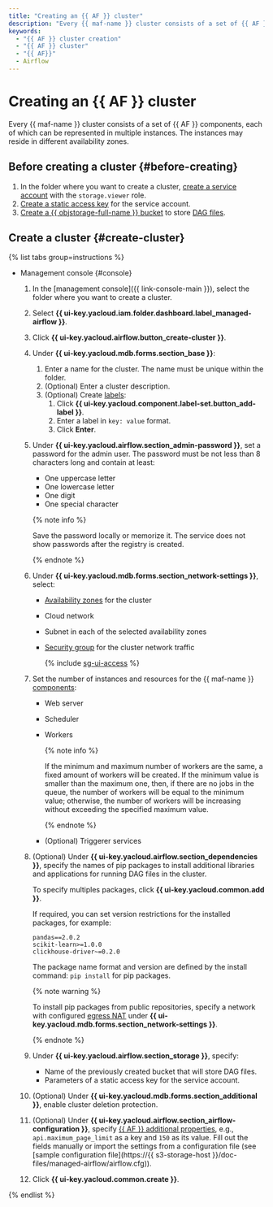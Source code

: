 ```yaml
---
title: "Creating an {{ AF }} cluster"
description: "Every {{ maf-name }} cluster consists of a set of {{ AF }} components, each of which can be represented in multiple instances. The instances may reside in different availability zones."
keywords:
  - "{{ AF }} cluster creation"
  - "{{ AF }} cluster"
  - "{{ AF}}"
  - Airflow
---
```


# Creating an {{ AF }} cluster

Every {{ maf-name }} cluster consists of a set of {{ AF }} components, each of which can be represented in multiple instances. The instances may reside in different availability zones.

## Before creating a cluster {#before-creating}

1. In the folder where you want to create a cluster, [create a service account](../../iam/operations/sa/create.md) with the `storage.viewer` role.
1. [Create a static access key](../../iam/operations/sa/create-access-key.md) for the service account.
1. [Create a {{ objstorage-full-name }} bucket](../../storage/operations/buckets/create.md) to store [DAG files](../concepts/index.md#about-the-service).

## Create a cluster {#create-cluster}

{% list tabs group=instructions %}

- Management console {#console}


   1. In the [management console]({{ link-console-main }}), select the folder where you want to create a cluster.
   1. Select **{{ ui-key.yacloud.iam.folder.dashboard.label_managed-airflow }}**.
   1. Click **{{ ui-key.yacloud.airflow.button_create-cluster }}**.
   1. Under **{{ ui-key.yacloud.mdb.forms.section_base }}**:

      1. Enter a name for the cluster. The name must be unique within the folder.
      1. (Optional) Enter a cluster description.
      1. (Optional) Create [labels](../../resource-manager/concepts/labels.md):
         1. Click **{{ ui-key.yacloud.component.label-set.button_add-label }}**.
         1. Enter a label in `key: value` format.
         1. Click **Enter**.

   1. Under **{{ ui-key.yacloud.airflow.section_admin-password }}**, set a password for the admin user. The password must be not less than 8 characters long and contain at least:

      * One uppercase letter
      * One lowercase letter
      * One digit
      * One special character

      {% note info %}

      Save the password locally or memorize it. The service does not show passwords after the registry is created.

      {% endnote %}

   1. Under **{{ ui-key.yacloud.mdb.forms.section_network-settings }}**, select:

      * [Availability zones](../../overview/concepts/geo-scope) for the cluster
      * Cloud network
      * Subnet in each of the selected availability zones
      * [Security group](../../vpc/concepts/security-groups.md) for the cluster network traffic

         {% include [sg-ui-access](../../_includes/mdb/maf/note-sg-ui-access.md) %}

   1. Set the number of instances and resources for the {{ maf-name }} [components](../concepts/index.md#components):

      * Web server
      * Scheduler
      * Workers

         {% note info %}

         If the minimum and maximum number of workers are the same, a fixed amount of workers will be created. If the minimum value is smaller than the maximum one, then, if there are no jobs in the queue, the number of workers will be equal to the minimum value; otherwise, the number of workers will be increasing without exceeding the specified maximum value.

         {% endnote %}

      * (Optional) Triggerer services

   1. (Optional) Under **{{ ui-key.yacloud.airflow.section_dependencies }}**, specify the names of pip packages to install additional libraries and applications for running DAG files in the cluster.

      To specify multiples packages, click **{{ ui-key.yacloud.common.add }}**.

      If required, you can set version restrictions for the installed packages, for example:

      ```text
      pandas==2.0.2
      scikit-learn>=1.0.0
      clickhouse-driver~=0.2.0
      ```

      The package name format and version are defined by the install command: `pip install` for pip packages.

      {% note warning %}

      To install pip packages from public repositories, specify a network with configured [egress NAT](../../vpc/operations/create-nat-gateway.md) under **{{ ui-key.yacloud.mdb.forms.section_network-settings }}**.

      {% endnote %}

   1. Under **{{ ui-key.yacloud.airflow.section_storage }}**, specify:

      * Name of the previously created bucket that will store DAG files.
      * Parameters of a static access key for the service account.

   1. (Optional) Under **{{ ui-key.yacloud.mdb.forms.section_additional }}**, enable cluster deletion protection.

   1. (Optional) Under **{{ ui-key.yacloud.airflow.section_airflow-configuration }}**, specify [{{ AF }} additional properties](https://airflow.apache.org/docs/apache-airflow/2.2.4/configurations-ref.html), e.g., `api.maximum_page_limit` as a key and `150` as its value. Fill out the fields manually or import the settings from a configuration file (see [sample configuration file](https://{{ s3-storage-host }}/doc-files/managed-airflow/airflow.cfg)).

   1. Click **{{ ui-key.yacloud.common.create }}**.

{% endlist %}